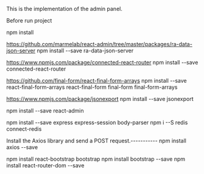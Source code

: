 This is the implementation of the admin panel.


 Before run project

npm install

https://github.com/marmelab/react-admin/tree/master/packages/ra-data-json-server
npm install --save ra-data-json-server

https://www.npmjs.com/package/connected-react-router
npm install --save connected-react-router

https://github.com/final-form/react-final-form-arrays
npm install --save react-final-form-arrays react-final-form final-form final-form-arrays

https://www.npmjs.com/package/jsonexport
npm install --save jsonexport

npm install --save react-admin


npm install --save express express-session body-parser
npm i --S redis connect-redis


Install the Axios library and send a POST request.-----------
npm install axios --save

npm install react-bootstrap bootstrap
npm install bootstrap --save
npm install react-router-dom --save
